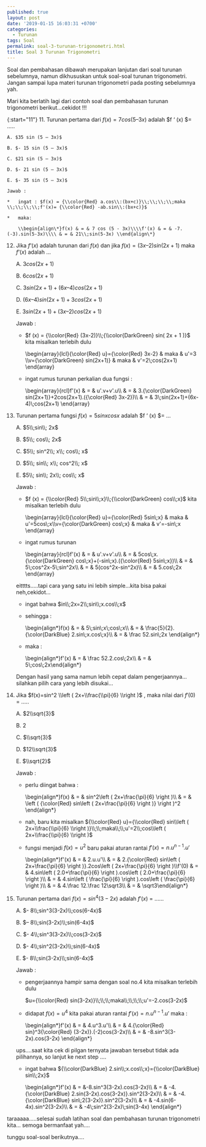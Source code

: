 ```yaml
---
published: true
layout: post
date: '2019-01-15 16:03:31 +0700'
categories:
  - Turunan
tags: Soal
permalink: soal-3-turunan-trigonometri.html
title: Soal 3 Turunan Trigonometri
---
```

Soal dan pembahasan dibawah merupakan lanjutan dari soal turunan sebelumnya, namun dikhususkan untuk soal-soal turunan trigonometri. Jangan sampai lupa materi turunan trigonometri pada posting sebelumnya yah.

Mari kita berlatih lagi dari contoh soal dan pembahasan turunan trigonometri berikut…cekidot !!!

{:start="11"}
11. Turunan pertama dari $f(x) = 7 cos (5 – 3x)$ adalah $f ‘ (x) $= …..
    
    A. $35 sin (5 – 3x)$
    
    B. $- 15 sin (5 – 3x)$
    
    C. $21 sin (5 – 3x)$
    
    D. $- 21 sin (5 – 3x)$
    
    E. $- 35 sin (5 – 3x)$
    
    Jawab :
    
    *   ingat : $f(x) = {\\color{Red} a.cos\\:(bx+c)}\\;\\;\\;\\;maka \\;\\;\\;\\;f'(x)= {\\color{Red} -ab.sin\\:(bx+c)}$
        
    *   maka:
        
        \\begin{align\*}f(x) & = & 7 cos (5 - 3x)\\\\f'(x) & = & -7.(-3).sin(5-3x)\\\\ & = & 21\\;sin(5-3x) \\end{align\*}
        
12. Jika $f ‘(x)$ adalah turunan dari $f(x)$ dan jika $f(x) = ( 3x – 2 ) sin (2x + 1)$ maka $f ‘ (x)$ adalah …
    
    A. $3 cos ( 2x + 1 )$
    
    B. $6 cos ( 2x + 1 )$
    
    C. $3 sin ( 2x + 1 ) + (6x – 4) cos (2x + 1)$
    
    D. $(6x – 4) sin ( 2x + 1 ) + 3 cos ( 2x + 1 )$
    
    E. $3 sin ( 2x + 1) + ( 3x – 2 ) cos( 2x + 1 )$
    
    Jawab :
    
    *   $f (x) = {\\color{Red} (3x-2)}\\;{\\color{DarkGreen} sin( 2x + 1 )}$ kita misalkan terlebih dulu
        
        \\begin{array}{lcl}{\\color{Red} u}={\\color{Red} 3x-2} & maka & u'=3 \\\\v={\\color{DarkGreen} sin(2x+1)} & maka & v'=2\\;cos(2x+1) \\end{array}
        
    *   ingat rumus turunan perkalian dua fungsi :
        
        \\begin{array}{rcl}f'(x) & = & u'.v+v'.u\\\\ & = & 3.{\\color{DarkGreen} sin(2x+1)}+2cos(2x+1).({\\color{Red} 3x-2})\\\\ & = & 3\\;sin(2x+1)+(6x-4)\\;cos(2x+1) \\end{array}
        
13. Turunan pertama fungsi $f (x) = 5 sin x cos x$ adalah $f ‘ (x) $= …
    
    A. $5\\;sin\\; 2x$
    
    B. $5\\; cos\\; 2x$
    
    C. $5\\; sin^2\\; x\\; cos\\; x$
    
    D. $5\\; sin\\; x\\; cos^2\\; x$
    
    E. $5\\; sin\\; 2x\\; cos\\; x$
    
    Jawab :
    
    *   $f (x) = {\\color{Red} 5\\;sin\\;x}\\;{\\color{DarkGreen} cos\\;x}$ kita misalkan terlebih dulu
        
        \\begin{array}{lcl}{\\color{Red} u}={\\color{Red} 5sin\\;x} & maka & u'=5cos\\;x\\\\v={\\color{DarkGreen} cos\\;x} & maka & v'=-sin\\;x \\end{array}
        
    *   ingat rumus turunan
        
        \\begin{array}{rcl}f'(x) & = & u'.v+v'.u\\\\ & = & 5cos\\;x.{\\color{DarkGreen} cos\\;x}+(-sin\\;x).({\\color{Red} 5sin\\;x})\\\\ & = & 5\\;cos^2x-5\\;sin^2x\\\\ & = & 5(cos^2x-sin^2x)\\\\ & = & 5.cos\\;2x \\end{array}
        
    
    eitttts…..tapi cara yang satu ini lebih simple…kita bisa pakai neh,cekidot…
    
    *   ingat bahwa $in\\;2x=2\\;sin\\;x.cos\\;x$
        
    *   sehingga :
        
        \\begin{align\*}f(x) & = & 5\\;sin\\;x\\;cos\\;x\\\\ & = & \\frac{5}{2}.{\\color{DarkBlue} 2.sin\\;x.cos\\;x}\\\\ & = & \\frac 52.sin\\;2x \\end{align\*}
        
    *   maka :
        
        \\begin{align\*}f'(x) & = & \\frac 52.2.cos\\;2x\\\\ & = & 5\\;cos\\;2x\\end{align\*}
        
    
    Dengan hasil yang sama namun lebih cepat dalam pengerjaannya…silahkan pilih cara yang lebih disukai…
    
14. Jika $f(x)=sin^2 \\left ( 2x+\\frac{\\pi}{6} \\right )$ , maka nilai dari $f'(0)$ = …..
    
    A. $2\\sqrt{3}$
    
    B. $2$
    
    C. $\\sqrt{3}$
    
    D. $12\\sqrt{3}$
    
    E. $\\sqrt{2}$
    
    Jawab :
    
    *   perlu diingat bahwa :
        
        \\begin{align\*}f(x) & = & sin^2\\left ( 2x+\\frac{\\pi}{6} \\right )\\\\ & = & \\left ( {\\color{Red} sin\\left ( 2x+\\frac{\\pi}{6} \\right )} \\right )^2 \\end{align\*}
        
    *   nah, baru kita misalkan ${\\color{Red} u}={\\color{Red} sin\\left ( 2x+\\frac{\\pi}{6} \\right )}\\;\\;maka\\;\\;u'=2\\;cos\\left ( 2x+\\frac{\\pi}{6} \\right )$
        
    *   fungsi menjadi $f(x)=u^2$ baru pakai aturan rantai $f'(x) = n.u^{n-1}.u'$
        
        \\begin{align\*}f'(x) & = & 2.u.u'\\\\ & = & 2.{\\color{Red} sin\\left ( 2x+\\frac{\\pi}{6} \\right )}.2cos\\left ( 2x+\\frac{\\pi}{6} \\right )\\\\f'(0) & = & 4.sin\\left ( 2.0+\\frac{\\pi}{6} \\right ).cos\\left ( 2.0+\\frac{\\pi}{6} \\right )\\\\ & = & 4.sin\\left ( \\frac{\\pi}{6} \\right ).cos\\left ( \\frac{\\pi}{6} \\right )\\\\ & = & 4.\\frac 12.\\frac 12\\sqrt3\\\\ & = & \\sqrt3\\end{align\*}
        
15. Turunan pertama dari $f(x)=sin^4(3-2x)$ adalah $f'(x)$ = ……
    
    A. $- 8\\;sin^3(3-2x)\\;cos(6-4x)$
    
    B. $– 8\\;sin(3-2x)\\;sin(6-4x)$
    
    C. $- 4\\;sin^3(3-2x)\\;cos(3-2x)$
    
    D. $- 4\\;sin^2(3-2x)\\;sin(6-4x)$
    
    E. $- 8\\;sin(3-2x)\\;sin(6-4x)$
    
    Jawab :
    
    *   pengerjaannya hampir sama dengan soal no.4 kita misalkan terlebih dulu
        
        $u={\\color{Red} sin(3-2x)}\\;\\;\\;maka\\;\\;\\;\\;u'=-2.cos(3-2x)$
        
    *   didapat $f(x)=u^4$ kita pakai aturan rantai $f'(x)=n.u^{n-1}.u'$ maka :
        
        \\begin{align\*}f'(x) & = & 4.u^3.u'\\\\ & = & 4.{\\color{Red} sin}^3{\\color{Red} (3-2x)}.(-2)cos(3-2x)\\\\ & = & -8.sin^3(3-2x).cos(3-2x) \\end{align\*}
        
    
    ups….saat kita cek di pilgan ternyata jawaban tersebut tidak ada pilihannya, so lanjut ke next step ….
    
    *   ingat bahwa ${\\color{DarkBlue} 2.sin\\;x.cos\\;x}={\\color{DarkBlue} sin\\;2x}$
        
        \\begin{align\*}f'(x) & = &-8.sin^3(3-2x).cos(3-2x)\\\\ & = & -4.{\\color{DarkBlue} 2.sin(3-2x).cos(3-2x)}.sin^2(3-2x)\\\\ & = & -4.{\\color{DarkBlue} sin\\;2(3-2x)}.sin^2(3-2x)\\\\ & = & -4.sin(6-4x).sin^2(3-2x)\\\\ & = & -4\\;sin^2(3-2x)\\;sin(3-4x) \\end{align\*}
        

taraaaaa…..selesai sudah latihan soal dan pembahasan turunan trigonometri kita… semoga bermanfaat yah….

tunggu soal-soal berikutnya….
